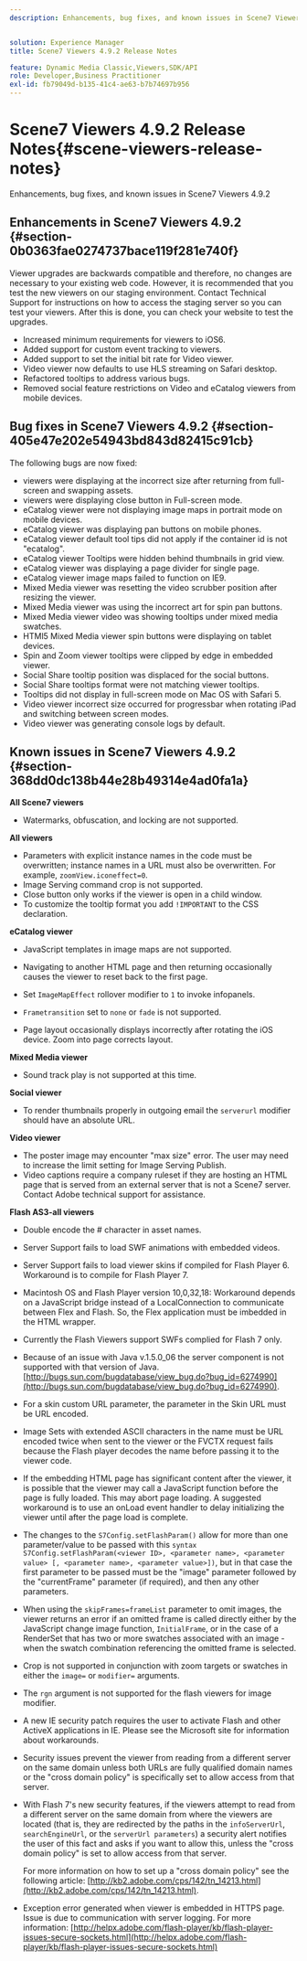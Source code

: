 ```yaml
---
description: Enhancements, bug fixes, and known issues in Scene7 Viewers 4.9.2


solution: Experience Manager
title: Scene7 Viewers 4.9.2 Release Notes

feature: Dynamic Media Classic,Viewers,SDK/API
role: Developer,Business Practitioner
exl-id: fb79049d-b135-41c4-ae63-b7b74697b956
---
```

# Scene7 Viewers 4.9.2 Release Notes{#scene-viewers-release-notes}

Enhancements, bug fixes, and known issues in Scene7 Viewers 4.9.2

## Enhancements in Scene7 Viewers 4.9.2 {#section-0b0363fae0274737bace119f281e740f}

Viewer upgrades are backwards compatible and therefore, no changes are necessary to your existing web code. However, it is recommended that you test the new viewers on our staging environment. Contact Technical Support for instructions on how to access the staging server so you can test your viewers. After this is done, you can check your website to test the upgrades.

* Increased minimum requirements for viewers to iOS6. 
* Added support for custom event tracking to viewers. 
* Added support to set the initial bit rate for Video viewer. 
* Video viewer now defaults to use HLS streaming on Safari desktop. 
* Refactored tooltips to address various bugs. 
* Removed social feature restrictions on Video and eCatalog viewers from mobile devices.

## Bug fixes in Scene7 Viewers 4.9.2 {#section-405e47e202e54943bd843d82415c91cb}

The following bugs are now fixed:

* viewers were displaying at the incorrect size after returning from full-screen and swapping assets. 
* viewers were displaying close button in Full-screen mode. 
* eCatalog viewer were not displaying image maps in portrait mode on mobile devices. 
* eCatalog viewer was displaying pan buttons on mobile phones. 
* eCatalog viewer default tool tips did not apply if the container id is not "ecatalog". 
* eCatalog viewer Tooltips were hidden behind thumbnails in grid view. 
* eCatalog viewer was displaying a page divider for single page. 
* eCatalog viewer image maps failed to function on IE9. 
* Mixed Media viewer was resetting the video scrubber position after resizing the viewer. 
* Mixed Media viewer was using the incorrect art for spin pan buttons. 
* Mixed Media viewer video was showing tooltips under mixed media swatches. 
* HTMl5 Mixed Media viewer spin buttons were displaying on tablet devices. 
* Spin and Zoom viewer tooltips were clipped by edge in embedded viewer. 
* Social Share tooltip position was displaced for the social buttons. 
* Social Share tooltips format were not matching viewer tooltips. 
* Tooltips did not display in full-screen mode on Mac OS with Safari 5. 
* Video viewer incorrect size occurred for progressbar when rotating iPad and switching between screen modes. 
* Video viewer was generating console logs by default.

## Known issues in Scene7 Viewers 4.9.2 {#section-368dd0dc138b44e28b49314e4ad0fa1a}

**All Scene7 viewers**

* Watermarks, obfuscation, and locking are not supported.

**All viewers**

* Parameters with explicit instance names in the code must be overwritten; instance names in a URL must also be overwritten. For example, `zoomView.iconeffect=0`. 
* Image Serving command crop is not supported. 
* Close button only works if the viewer is open in a child window. 
* To customize the tooltip format you add `!IMPORTANT` to the CSS declaration.

**eCatalog viewer**

* JavaScript templates in image maps are not supported. 
* Navigating to another HTML page and then returning occasionally causes the viewer to reset back to the first page. 
* Set `ImageMapEffect` rollover modifier to `1` to invoke infopanels. 

* `Frametransition` set to `none` or `fade` is not supported. 

* Page layout occasionally displays incorrectly after rotating the iOS device. Zoom into page corrects layout.

**Mixed Media viewer**

* Sound track play is not supported at this time.

**Social viewer**

* To render thumbnails properly in outgoing email the `serverurl` modifier should have an absolute URL.

**Video viewer**

* The poster image may encounter "max size" error. The user may need to increase the limit setting for Image Serving Publish. 
* Video captions require a company ruleset if they are hosting an HTML page that is served from an external server that is not a Scene7 server. Contact Adobe technical support for assistance.

**Flash AS3-all viewers**

* Double encode the # character in asset names. 
* Server Support fails to load SWF animations with embedded videos. 
* Server Support fails to load viewer skins if compiled for Flash Player 6. Workaround is to compile for Flash Player 7. 
* Macintosh OS and Flash Player version 10,0,32,18: Workaround depends on a JavaScript bridge instead of a LocalConnection to communicate between Flex and Flash. So, the Flex application must be imbedded in the HTML wrapper. 
* Currently the Flash Viewers support SWFs complied for Flash 7 only. 
* Because of an issue with Java v.1.5.0_06 the server component is not supported with that version of Java. [http://bugs.sun.com/bugdatabase/view_bug.do?bug_id=6274990](http://bugs.sun.com/bugdatabase/view_bug.do?bug_id=6274990). 
* For a skin custom URL parameter, the parameter in the Skin URL must be URL encoded. 
* Image Sets with extended ASCII characters in the name must be URL encoded twice when sent to the viewer or the FVCTX request fails because the Flash player decodes the name before passing it to the viewer code. 
* If the embedding HTML page has significant content after the viewer, it is possible that the viewer may call a JavaScript function before the page is fully loaded. This may abort page loading. A suggested workaround is to use an onLoad event handler to delay initializing the viewer until after the page load is complete. 
* The changes to the `S7Config.setFlashParam()` allow for more than one parameter/value to be passed with this `syntax S7Config.setFlashParam(<viewer ID>, <parameter name>, <parameter value> [, <parameter name>, <parameter value>])`, but in that case the first parameter to be passed must be the "image" parameter followed by the "currentFrame" parameter (if required), and then any other parameters. 

* When using the `skipFrames=frameList` parameter to omit images, the viewer returns an error if an omitted frame is called directly either by the JavaScript change image function, `InitialFrame`, or in the case of a RenderSet that has two or more swatches associated with an image - when the swatch combination referencing the omitted frame is selected. 

* Crop is not supported in conjunction with zoom targets or swatches in either the `image=` or `modifier=` arguments. 

* The `rgn` argument is not supported for the flash viewers for image modifier. 
* A new IE security patch requires the user to activate Flash and other ActiveX applications in IE. Please see the Microsoft site for information about workarounds. 
* Security issues prevent the viewer from reading from a different server on the same domain unless both URLs are fully qualified domain names or the "cross domain policy" is specifically set to allow access from that server. 
* With Flash 7's new security features, if the viewers attempt to read from a different server on the same domain from where the viewers are located (that is, they are redirected by the paths in the `infoServerUrl`, `searchEngineUrl`, or the `serverUrl parameters`) a security alert notifies the user of this fact and asks if you want to allow this, unless the "cross domain policy" is set to allow access from that server.

  For more information on how to set up a "cross domain policy" see the following article: [http://kb2.adobe.com/cps/142/tn_14213.html](http://kb2.adobe.com/cps/142/tn_14213.html). 

* Exception error generated when viewer is embedded in HTTPS page. Issue is due to communication with server logging. For more information: [http://helpx.adobe.com/flash-player/kb/flash-player-issues-secure-sockets.html](http://helpx.adobe.com/flash-player/kb/flash-player-issues-secure-sockets.html)

